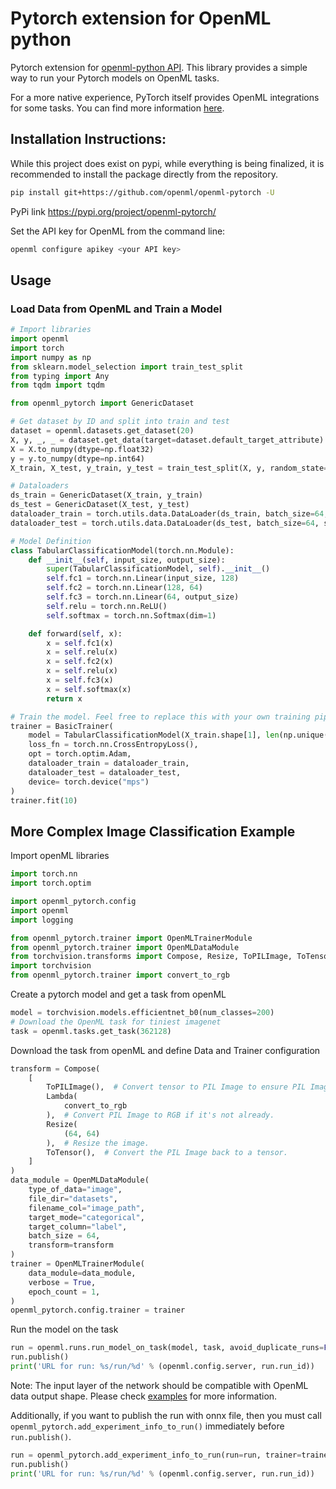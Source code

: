 # Pytorch extension for OpenML python

Pytorch extension for [openml-python API](https://github.com/openml/openml-python). This library provides a simple way to run your Pytorch models on OpenML tasks. 

For a more native experience, PyTorch itself provides OpenML integrations for some tasks. You can find more information [here](<Integrations of OpenML in PyTorch.md>).

## Installation Instructions:

<!-- `pip install openml-pytorch` -->
While this project does exist on pypi, while everything is being finalized, it is recommended to install the package directly from the repository. 

```bash
pip install git+https://github.com/openml/openml-pytorch -U
```

PyPi link https://pypi.org/project/openml-pytorch/

Set the API key for OpenML from the command line:
```bash
openml configure apikey <your API key>
```

## Usage
### Load Data from OpenML and Train a Model
```python
# Import libraries
import openml
import torch
import numpy as np
from sklearn.model_selection import train_test_split
from typing import Any
from tqdm import tqdm

from openml_pytorch import GenericDataset

# Get dataset by ID and split into train and test
dataset = openml.datasets.get_dataset(20)
X, y, _, _ = dataset.get_data(target=dataset.default_target_attribute)
X = X.to_numpy(dtype=np.float32)  
y = y.to_numpy(dtype=np.int64)    
X_train, X_test, y_train, y_test = train_test_split(X, y, random_state=1, stratify=y)

# Dataloaders
ds_train = GenericDataset(X_train, y_train)
ds_test = GenericDataset(X_test, y_test)
dataloader_train = torch.utils.data.DataLoader(ds_train, batch_size=64, shuffle=True)
dataloader_test = torch.utils.data.DataLoader(ds_test, batch_size=64, shuffle=False)

# Model Definition
class TabularClassificationModel(torch.nn.Module):
    def __init__(self, input_size, output_size):
        super(TabularClassificationModel, self).__init__()
        self.fc1 = torch.nn.Linear(input_size, 128)
        self.fc2 = torch.nn.Linear(128, 64)
        self.fc3 = torch.nn.Linear(64, output_size)
        self.relu = torch.nn.ReLU()
        self.softmax = torch.nn.Softmax(dim=1)

    def forward(self, x):
        x = self.fc1(x)
        x = self.relu(x)
        x = self.fc2(x)
        x = self.relu(x)
        x = self.fc3(x)
        x = self.softmax(x)
        return x

# Train the model. Feel free to replace this with your own training pipeline. 
trainer = BasicTrainer(
    model = TabularClassificationModel(X_train.shape[1], len(np.unique(y_train))),
    loss_fn = torch.nn.CrossEntropyLoss(),
    opt = torch.optim.Adam,
    dataloader_train = dataloader_train,
    dataloader_test = dataloader_test,
    device= torch.device("mps")
)
trainer.fit(10)
```
## More Complex Image Classification Example

Import openML libraries
```python
import torch.nn
import torch.optim

import openml_pytorch.config
import openml
import logging

from openml_pytorch.trainer import OpenMLTrainerModule
from openml_pytorch.trainer import OpenMLDataModule
from torchvision.transforms import Compose, Resize, ToPILImage, ToTensor, Lambda
import torchvision
from openml_pytorch.trainer import convert_to_rgb

```
Create a pytorch model and get a task from openML
```python
model = torchvision.models.efficientnet_b0(num_classes=200)
# Download the OpenML task for tiniest imagenet
task = openml.tasks.get_task(362128)
```
Download the task from openML and define Data and Trainer configuration
```python
transform = Compose(
    [
        ToPILImage(),  # Convert tensor to PIL Image to ensure PIL Image operations can be applied.
        Lambda(
            convert_to_rgb
        ),  # Convert PIL Image to RGB if it's not already.
        Resize(
            (64, 64)
        ),  # Resize the image.
        ToTensor(),  # Convert the PIL Image back to a tensor.
    ]
)
data_module = OpenMLDataModule(
    type_of_data="image",
    file_dir="datasets",
    filename_col="image_path",
    target_mode="categorical",
    target_column="label",
    batch_size = 64,
    transform=transform
)
trainer = OpenMLTrainerModule(
    data_module=data_module,
    verbose = True,
    epoch_count = 1,
)
openml_pytorch.config.trainer = trainer
```
Run the model on the task
```python
run = openml.runs.run_model_on_task(model, task, avoid_duplicate_runs=False)
run.publish()
print('URL for run: %s/run/%d' % (openml.config.server, run.run_id))
```
Note: The input layer of the network should be compatible with OpenML data output shape. Please check [examples](/examples/) for more information.

Additionally, if you want to publish the run with onnx file, then you must call ```openml_pytorch.add_experiment_info_to_run()``` immediately before ```run.publish()```. 

```python
run = openml_pytorch.add_experiment_info_to_run(run=run, trainer=trainer)
run.publish()
print('URL for run: %s/run/%d' % (openml.config.server, run.run_id))
```
